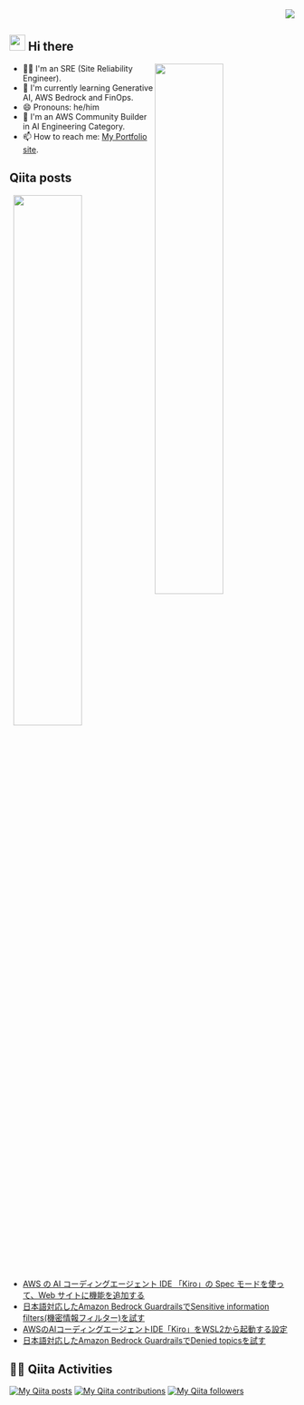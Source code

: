 <div align="right">
  <img src="https://komarev.com/ghpvc/?username=revsystem" />
</div>

## <img src="https://media.giphy.com/media/hvRJCLFzcasrR4ia7z/giphy.gif" width="28"> Hi there

<p><img align="right" width="49%" src="https://github-readme-stats.vercel.app/api?username=revsystem&theme=vue-dark&show_icons=true&locale=en&layout=compact" /></p>

- 🧑‍💻 I'm an SRE (Site Reliability Engineer).
- 🌱 I'm currently learning Generative AI, AWS Bedrock and FinOps.
- 😄 Pronouns: he/him
- 🔭 I'm an AWS Community Builder in AI Engineering Category.
- 📫 How to reach me: [My Portfolio site](https://rev-system.net).

## Qiita posts

<p><img align="right" width="49%" src="https://github-readme-stats.vercel.app/api/top-langs/?username=revsystem&theme=vue-dark&layout=compact" /></p>

<!-- BLOG-POST-LIST:START -->
- [AWS の AI コーディングエージェント IDE 「Kiro」の Spec モードを使って、Web サイトに機能を追加する](https://qiita.com/revsystem/items/2f9180924c29ca132d43)
- [日本語対応したAmazon Bedrock GuardrailsでSensitive information filters&lpar;機密情報フィルター&rpar;を試す](https://qiita.com/revsystem/items/e8dadf3fcf18749ed7c1)
- [AWSのAIコーディングエージェントIDE「Kiro」をWSL2から起動する設定](https://qiita.com/revsystem/items/cb0470f3a8de2a25d71a)
- [日本語対応したAmazon Bedrock GuardrailsでDenied topicsを試す](https://qiita.com/revsystem/items/3bb73cbe912b3ac18834)
<!-- BLOG-POST-LIST:END -->

## 🏃‍♀️ Qiita Activities

[![My Qiita posts](https://qiita-badge.apiapi.app/s/revsystem/posts.svg)](http://qiita.com/revsystem) [![My Qiita contributions](https://qiita-badge.apiapi.app/s/revsystem/contributions.svg)](http://qiita.com/revsystem) [![My Qiita followers](https://qiita-badge.apiapi.app/s/revsystem/followers.svg)](http://qiita.com/revsystem)
